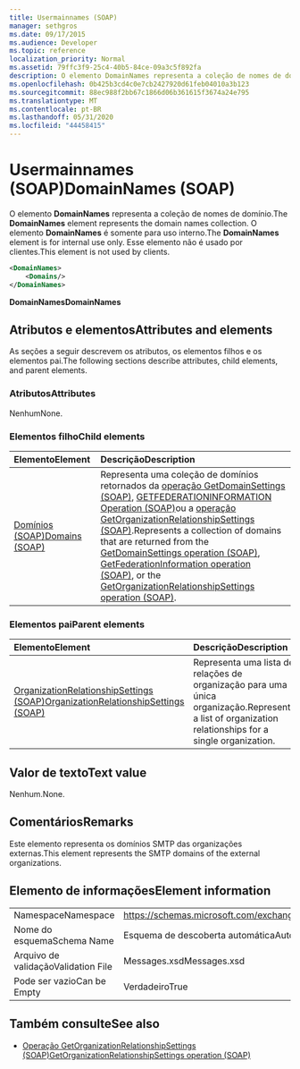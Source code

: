```yaml
---
title: Usermainnames (SOAP)
manager: sethgros
ms.date: 09/17/2015
ms.audience: Developer
ms.topic: reference
localization_priority: Normal
ms.assetid: 79ffc3f9-25c4-40b5-84ce-09a3c5f892fa
description: O elemento DomainNames representa a coleção de nomes de domínio. O elemento DomainNames é somente para uso interno. Esse elemento não é usado por clientes.
ms.openlocfilehash: 0b425b3cd4c0e7cb2427920d61feb04010a3b123
ms.sourcegitcommit: 88ec988f2bb67c1866d06b361615f3674a24e795
ms.translationtype: MT
ms.contentlocale: pt-BR
ms.lasthandoff: 05/31/2020
ms.locfileid: "44458415"
---
```

# <a name="domainnames-soap"></a><span data-ttu-id="3c5c9-105">Usermainnames (SOAP)</span><span class="sxs-lookup"><span data-stu-id="3c5c9-105">DomainNames (SOAP)</span></span>

<span data-ttu-id="3c5c9-106">O elemento **DomainNames** representa a coleção de nomes de domínio.</span><span class="sxs-lookup"><span data-stu-id="3c5c9-106">The **DomainNames** element represents the domain names collection.</span></span> <span data-ttu-id="3c5c9-107">O elemento **DomainNames** é somente para uso interno.</span><span class="sxs-lookup"><span data-stu-id="3c5c9-107">The **DomainNames** element is for internal use only.</span></span> <span data-ttu-id="3c5c9-108">Esse elemento não é usado por clientes.</span><span class="sxs-lookup"><span data-stu-id="3c5c9-108">This element is not used by clients.</span></span> 
  
```XML
<DomainNames>
    <Domains/>
</DomainNames>
```

 <span data-ttu-id="3c5c9-109">**DomainNames**</span><span class="sxs-lookup"><span data-stu-id="3c5c9-109">**DomainNames**</span></span>
## <a name="attributes-and-elements"></a><span data-ttu-id="3c5c9-110">Atributos e elementos</span><span class="sxs-lookup"><span data-stu-id="3c5c9-110">Attributes and elements</span></span>

<span data-ttu-id="3c5c9-111">As seções a seguir descrevem os atributos, os elementos filhos e os elementos pai.</span><span class="sxs-lookup"><span data-stu-id="3c5c9-111">The following sections describe attributes, child elements, and parent elements.</span></span>
  
### <a name="attributes"></a><span data-ttu-id="3c5c9-112">Atributos</span><span class="sxs-lookup"><span data-stu-id="3c5c9-112">Attributes</span></span>

<span data-ttu-id="3c5c9-113">Nenhum</span><span class="sxs-lookup"><span data-stu-id="3c5c9-113">None.</span></span>
  
### <a name="child-elements"></a><span data-ttu-id="3c5c9-114">Elementos filho</span><span class="sxs-lookup"><span data-stu-id="3c5c9-114">Child elements</span></span>

|<span data-ttu-id="3c5c9-115">**Elemento**</span><span class="sxs-lookup"><span data-stu-id="3c5c9-115">**Element**</span></span>|<span data-ttu-id="3c5c9-116">**Descrição**</span><span class="sxs-lookup"><span data-stu-id="3c5c9-116">**Description**</span></span>|
|:-----|:-----|
|[<span data-ttu-id="3c5c9-117">Domínios (SOAP)</span><span class="sxs-lookup"><span data-stu-id="3c5c9-117">Domains (SOAP)</span></span>](domains-soap.md) <br/> |<span data-ttu-id="3c5c9-118">Representa uma coleção de domínios retornados da [operação GetDomainSettings (SOAP)](getdomainsettings-operation-soap.md), [GETFEDERATIONINFORMATION Operation (SOAP)](getfederationinformation-operation-soap.md)ou a [operação GetOrganizationRelationshipSettings (SOAP)](getorganizationrelationshipsettings-operation-soap.md).</span><span class="sxs-lookup"><span data-stu-id="3c5c9-118">Represents a collection of domains that are returned from the [GetDomainSettings operation (SOAP)](getdomainsettings-operation-soap.md), [GetFederationInformation operation (SOAP)](getfederationinformation-operation-soap.md), or the [GetOrganizationRelationshipSettings operation (SOAP)](getorganizationrelationshipsettings-operation-soap.md).</span></span>  <br/> |
   
### <a name="parent-elements"></a><span data-ttu-id="3c5c9-119">Elementos pai</span><span class="sxs-lookup"><span data-stu-id="3c5c9-119">Parent elements</span></span>

|<span data-ttu-id="3c5c9-120">**Elemento**</span><span class="sxs-lookup"><span data-stu-id="3c5c9-120">**Element**</span></span>|<span data-ttu-id="3c5c9-121">**Descrição**</span><span class="sxs-lookup"><span data-stu-id="3c5c9-121">**Description**</span></span>|
|:-----|:-----|
|[<span data-ttu-id="3c5c9-122">OrganizationRelationshipSettings (SOAP)</span><span class="sxs-lookup"><span data-stu-id="3c5c9-122">OrganizationRelationshipSettings (SOAP)</span></span>](organizationrelationshipsettings-soap.md) <br/> |<span data-ttu-id="3c5c9-123">Representa uma lista de relações de organização para uma única organização.</span><span class="sxs-lookup"><span data-stu-id="3c5c9-123">Represents a list of organization relationships for a single organization.</span></span>  <br/> |
   
## <a name="text-value"></a><span data-ttu-id="3c5c9-124">Valor de texto</span><span class="sxs-lookup"><span data-stu-id="3c5c9-124">Text value</span></span>

<span data-ttu-id="3c5c9-125">Nenhum.</span><span class="sxs-lookup"><span data-stu-id="3c5c9-125">None.</span></span>
  
## <a name="remarks"></a><span data-ttu-id="3c5c9-126">Comentários</span><span class="sxs-lookup"><span data-stu-id="3c5c9-126">Remarks</span></span>

<span data-ttu-id="3c5c9-127">Este elemento representa os domínios SMTP das organizações externas.</span><span class="sxs-lookup"><span data-stu-id="3c5c9-127">This element represents the SMTP domains of the external organizations.</span></span>
  
## <a name="element-information"></a><span data-ttu-id="3c5c9-128">Elemento de informações</span><span class="sxs-lookup"><span data-stu-id="3c5c9-128">Element information</span></span>

|||
|:-----|:-----|
|<span data-ttu-id="3c5c9-129">Namespace</span><span class="sxs-lookup"><span data-stu-id="3c5c9-129">Namespace</span></span>  <br/> |https://schemas.microsoft.com/exchange/2010/Autodiscover  <br/> |
|<span data-ttu-id="3c5c9-130">Nome do esquema</span><span class="sxs-lookup"><span data-stu-id="3c5c9-130">Schema Name</span></span>  <br/> |<span data-ttu-id="3c5c9-131">Esquema de descoberta automática</span><span class="sxs-lookup"><span data-stu-id="3c5c9-131">Autodiscover schema</span></span>  <br/> |
|<span data-ttu-id="3c5c9-132">Arquivo de validação</span><span class="sxs-lookup"><span data-stu-id="3c5c9-132">Validation File</span></span>  <br/> |<span data-ttu-id="3c5c9-133">Messages.xsd</span><span class="sxs-lookup"><span data-stu-id="3c5c9-133">Messages.xsd</span></span>  <br/> |
|<span data-ttu-id="3c5c9-134">Pode ser vazio</span><span class="sxs-lookup"><span data-stu-id="3c5c9-134">Can be Empty</span></span>  <br/> |<span data-ttu-id="3c5c9-135">Verdadeiro</span><span class="sxs-lookup"><span data-stu-id="3c5c9-135">True</span></span>  <br/> |
   
## <a name="see-also"></a><span data-ttu-id="3c5c9-136">Também consulte</span><span class="sxs-lookup"><span data-stu-id="3c5c9-136">See also</span></span>

- [<span data-ttu-id="3c5c9-137">Operação GetOrganizationRelationshipSettings (SOAP)</span><span class="sxs-lookup"><span data-stu-id="3c5c9-137">GetOrganizationRelationshipSettings operation (SOAP)</span></span>](getorganizationrelationshipsettings-operation-soap.md)

